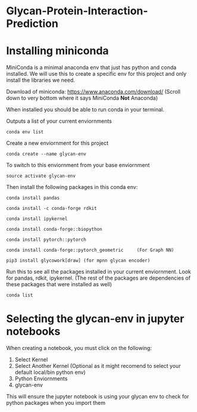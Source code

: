 # Glycan-Protein-Interaction-Prediction


# Installing miniconda 

MiniConda is a minimal anaconda env that just has python and conda installed. We will use this to create a specific env for this project and only install the libraries we need. 

Download of miniconda: https://www.anaconda.com/download/
(Scroll down to very bottom where it says MiniConda **Not** Anaconda)

When installed you should be able to run conda in your terminal.

Outputs a list of your current enviornments 
```
conda env list
``` 

Create a new enviornment for this project
```
conda create --name glycan-env
```

To switch to this enviornment from your base enviornment 
```
source activate glycan-env
``` 


Then install the following packages in this conda env:
```
conda install pandas

conda install -c conda-forge rdkit

conda install ipykernel

conda install conda-forge::biopython

conda install pytorch::pytorch

conda install conda-forge::pytorch_geometric     (For Graph NN)

pip3 install glycowork[draw] (for mpnn glycan encoder)
```

Run this to see all the packages installed in your current enviornment. Look for pandas, rdkit, ipykernel. (The rest of the packages are dependencies of these packages that were installed as well)
```
conda list
```

# Selecting the glycan-env in jupyter notebooks

When creating a notebook, you must click on the following:

1. Select Kernel
2. Select Another Kernel (Optional as it might recomend to select your default local/bin python env)
3. Python Enviornments
4. glycan-env

This will ensure the jupyter notebook is using your glycan env to check for python packages when you import them